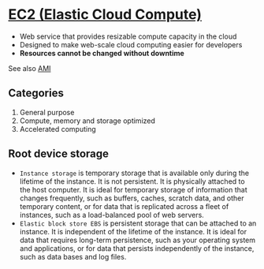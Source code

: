 # [EC2 (Elastic Cloud Compute)](https://aws.amazon.com/ec2/)

- Web service that provides resizable compute capacity in the cloud
- Designed to make web-scale cloud computing easier for developers
- **Resources cannot be changed without downtime**

See also [AMI](../ami.md)

## Categories

1. General purpose
2. Compute, memory and storage optimized
3. Accelerated computing

## Root device storage

- `Instance storage` is temporary storage that is available only during the lifetime of the instance. It is not persistent. It is physically attached to the host computer. It is ideal for temporary storage of information that changes frequently, such as buffers, caches, scratch data, and other temporary content, or for data that is replicated across a fleet of instances, such as a load-balanced pool of web servers.
- `Elastic block store EBS` is persistent storage that can be attached to an instance. It is independent of the lifetime of the instance. It is ideal for data that requires long-term persistence, such as your operating system and applications, or for data that persists independently of the instance, such as data bases and log files.
